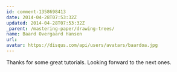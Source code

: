 ```yaml
---
id: comment-1358698413
date: 2014-04-28T07:53:32Z
updated: 2014-04-28T07:53:32Z
_parent: /mastering-paper/drawing-trees/
name: Baard Overgaard Hansen
url:
avatar: https://disqus.com/api/users/avatars/baardoa.jpg
---
```


Thanks for some great tutorials. Looking forward to the next ones.
